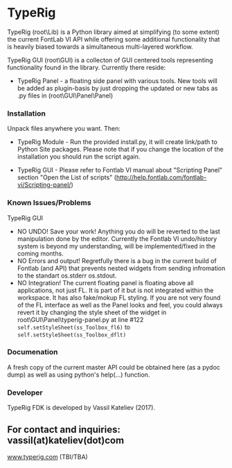 # TypeRig
TypeRig (root\Lib\) is a Python library aimed at simplifying (to some extent) the current FontLab VI API while offering some additional functionality that is heavily biased towards a simultaneous multi-layered workflow.

TypeRig GUI (root\GUI\) is a collecton of GUI centered tools representing functionality found in the library. Currently there reside:
- TypeRig Panel - a floating side panel with various tools. New tools will be added as plugin-basis by just dropping the updated or new tabs as .py files in (root\GUI\Panel\Panel)

### Installation
Unpack files anywhere you want. Then:
- TypeRig Module - Run the provided install.py, it will create link/path to Python Site packages. Please note that if you change the location of the installation you should run the script again.

- TypeRig GUI - Please refer to Fontlab VI manual about "Scripting Panel" section "Open the List of scripts" 
(http://help.fontlab.com/fontlab-vi/Scripting-panel/)

### Known Issues/Problems
TypeRig GUI
- NO UNDO! Save your work! Anything you do will be reverted to the last manipulation done by the editor. Currently the Fontlab VI undo/history system is beyond my understanding, will be implemented/fixed in the coming months.
- NO Errors and output! Regretfully there is a bug in the current build of Fontlab (and API) that prevents nested widgets from sending infromation to the standart os.stderr os.stdout.
- NO Integration! The current floating panel is floating above all applications, not just FL. It is part of it but is not integrated within the workspace. It has also fake/mokup FL styling. If you are not very found of the FL interface as well as the Panel looks and feel, you could always revert it by changing the style sheet of the widget in root\GUI\Panel\typerig-panel.py at line #122 `self.setStyleSheet(ss_Toolbox_fl6)` to `self.setStyleSheet(ss_Toolbox_dflt)`

### Documenation
A fresh copy of the current master API could be obtained here (as a pydoc dump) as well as using python's help(...) function.

### Developer
TypeRig FDK is developed by Vassil Kateliev (2017).

For contact and inquiries: vassil(at)kateliev(dot)com
---
www.typerig.com (TBI/TBA)
